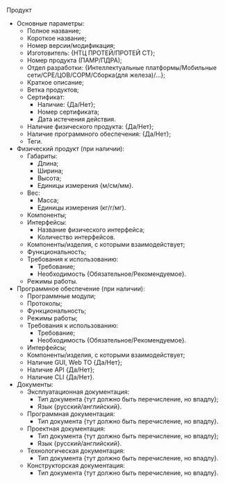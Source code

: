 Продукт
* Основные параметры:
  * Полное название;
  * Короткое название;
  * Номер версии/модификация;
  * Изготовитель: {НТЦ ПРОТЕЙ/ПРОТЕЙ СТ};
  * Номер продукта (ПАМР/ПДРА);
  * Отдел разработки: {Интеллектуальные платформы/Мобильные сети/CPE/ЦОВ/СОРМ/Сборка(для железа)/...};
  * Краткое описание;
  * Ветка продуктов;
  * Сертификат:
    * Наличие: {Да/Нет};
    * Номер сертификата;
    * Дата истечения действия.
  * Наличие физического продукта: {Да/Нет};
  * Наличие программного обеспечения: {Да/Нет};
  * Теги.
* Физический продукт (при наличии):
  * Габариты:
    * Длина;
    * Ширина;
    * Высота;
    * Единицы измерения {м/см/мм}.
  * Вес:
    * Масса;
    * Единицы измерения (кг/г/мг).
  * Компоненты;
  * Интерфейсы:
    * Название физического интерфейса;
    * Количество интерфейсов.
  * Компоненты/изделия, с которыми взаимодействует;
  * Функциональность;
  * Требования к использованию:
    * Требование;
    * Необходимость {Обязательное/Рекомендуемое}.
  * Режимы работы.
* Программное обеспечение (при наличии):
  * Программные модули;
  * Протоколы;
  * Функциональность;
  * Режимы работы;
  * Требования к использованию:
    * Требование;
    * Необходимость {Обязательное/Рекомендуемое}.
  * Интерфейсы;
  * Компоненты/изделия, с которыми взаимодействует;
  * Наличие GUI, Web TO {Да/Нет};
  * Наличие API {Да/Нет};
  * Наличие CLI {Да/Нет}.
* Документы:
  * Эксплуатационная документация:
    * Тип документа {тут должно быть перечисление, но впадлу};
    * Язык {русский/английский}.
  * Программная документация:
    * Тип документа {тут должно быть перечисление, но впадлу}.
  * Проектная документация:
    * Тип документа {тут должно быть перечисление, но впадлу};
    * Язык {русский/английский}.
  * Технологическая документация:
    * Тип документа {тут должно быть перечисление, но впадлу}.
  * Конструкторская документация:
    * Тип документа {тут должно быть перечисление, но впадлу}.
  
